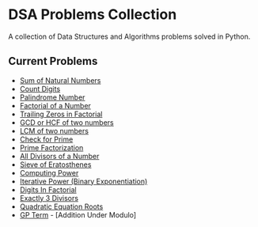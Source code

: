 # DSA Problems Collection 
 
A collection of Data Structures and Algorithms problems solved in Python. 
 
## Current Problems 
- [Sum of Natural Numbers](./sum_natural_numbers.py) 
- [Count Digits](./count_digits.py)
- [Palindrome Number](./palindrome_number.py)
- [Factorial of a Number](./factorial_of_a_number.py) 
- [Trailing Zeros in Factorial](./trailing_zeros_in_factorial.py) 
- [GCD or HCF of two numbers](./gcf.py) 
- [LCM of two numbers](./lcm.py)
- [Check for Prime](./prime.py)
- [Prime Factorization](./prime_factorization.py)
- [All Divisors of a Number](./all_divisors_of_a_number.py) 
- [Sieve of Eratosthenes](./sieve_of_erathosthenes.py) 
- [Computing Power](./computing_power.py) 
- [Iterative Power (Binary Exponentiation)](./iterative_power.py) 
- [Digits In Factorial](./digits_in_factorial.py) 
- [Exactly 3 Divisors](./exacltly_3_divisors.py) 
- [Quadratic Equation Roots](./quadratic_equation_roots.py) 
- [GP Term](./gp_term.py) 
-  
 [ A d d i t i o n  
 U n d e r  
 M o d u l o ]  
 